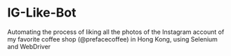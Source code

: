 # IG-Like-Bot
Automating the process of liking all the photos of the Instagram account of my favorite coffee shop (@prefacecoffee) in Hong Kong, using Selenium and WebDriver

